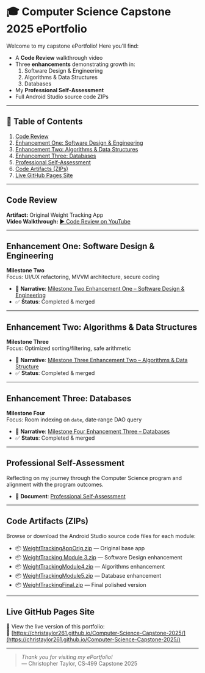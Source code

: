 # 🎓 Computer Science Capstone 2025 ePortfolio

Welcome to my capstone ePortfolio! Here you’ll find:

- A **Code Review** walkthrough video  
- Three **enhancements** demonstrating growth in:
  1. Software Design & Engineering  
  2. Algorithms & Data Structures  
  3. Databases  
- My **Professional Self‑Assessment**
- Full Android Studio source code ZIPs

---

## 📑 Table of Contents

1. [Code Review](#code-review)  
2. [Enhancement One: Software Design & Engineering](#enhancement-one-software-design--engineering)  
3. [Enhancement Two: Algorithms & Data Structures](#enhancement-two-algorithms--data-structures)  
4. [Enhancement Three: Databases](#enhancement-three-databases)  
5. [Professional Self-Assessment](#professional-self-assessment)  
6. [Code Artifacts (ZIPs)](#code-artifacts-zips)  
7. [Live GitHub Pages Site](#live-github-pages-site)

---

## Code Review

**Artifact:** Original Weight Tracking App  
**Video Walkthrough:** [▶️ Code Review on YouTube](https://youtu.be/your-video-id)

---

## Enhancement One: Software Design & Engineering

**Milestone Two**  
Focus: UI/UX refactoring, MVVM architecture, secure coding

- 📄 **Narrative**: [Milestone Two Enhancement One – Software Design & Engineering](Milestone2_Enhancement1_Software_Design_and_Engineering.md)  
- ✅ **Status**: Completed & merged  

---

## Enhancement Two: Algorithms & Data Structures

**Milestone Three**  
Focus: Optimized sorting/filtering, safe arithmetic

- 📄 **Narrative**: [Milestone Three Enhancement Two – Algorithms & Data Structure](Milestone3_Enhancement2_Algorithms_and_Data_Structure.md)  
- ✅ **Status**: Completed & merged  

---

## Enhancement Three: Databases

**Milestone Four**  
Focus: Room indexing on `date`, date‑range DAO query

- 📄 **Narrative**: [Milestone Four Enhancement Three – Databases](Milestone4_Enhancement3_Databases.md)  
- ✅ **Status**: Completed & merged  

---

## Professional Self-Assessment

Reflecting on my journey through the Computer Science program and alignment with the program outcomes.

- 📄 **Document**: [Professional Self‑Assessment](Professional_Self_Assessment.md)  

---

## Code Artifacts (ZIPs)

Browse or download the Android Studio source code files for each module:

- 📦 [WeightTrackingAppOrig.zip](WeightTrackingAppOrig.zip) — Original base app  
- 📦 [WeightTracking Module 3.zip](WeightTracking%20Module%203.zip) — Software Design enhancement  
- 📦 [WeightTrackingModule4.zip](WeightTrackingModule4.zip) — Algorithms enhancement  
- 📦 [WeightTrackingModule5.zip](WeightTrackingModule5.zip) — Database enhancement  
- 📦 [WeightTrackingFinal.zip](WeightTrackingFinal.zip) — Final polished version

---

## Live GitHub Pages Site

📂 View the live version of this portfolio:  
🔗 [https://christaylor261.github.io/Computer-Science-Capstone-2025/](https://christaylor261.github.io/Computer-Science-Capstone-2025/)

---

> _Thank you for visiting my ePortfolio!_  
> — Christopher Taylor, CS‑499 Capstone 2025
